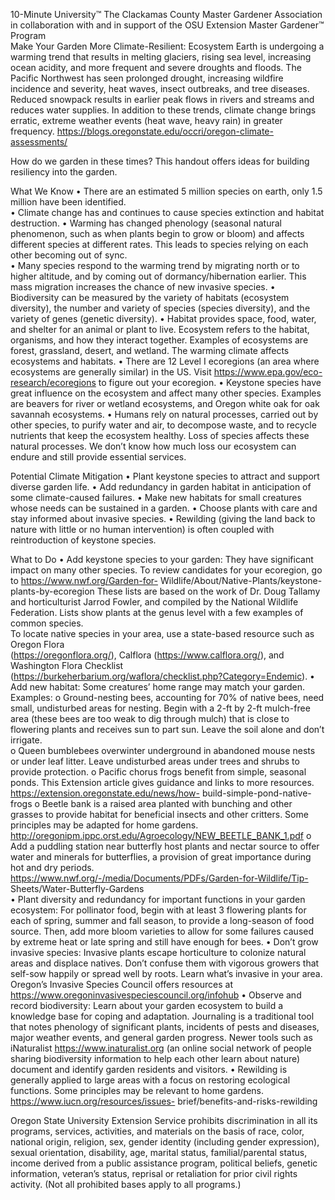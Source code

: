 

10-Minute University™ 
The Clackamas County Master Gardener Association in collaboration with and in support of 
the OSU Extension Master Gardener™ Program   
Make Your Garden More Climate-Resilient: Ecosystem 
Earth is undergoing a warming trend that results in melting glaciers, rising sea level, increasing ocean 
acidity, and more frequent and severe droughts and floods. The Pacific Northwest has seen prolonged 
drought, increasing wildfire incidence and severity, heat waves, insect outbreaks, and tree diseases. 
Reduced snowpack results in earlier peak flows in rivers and streams and reduces water supplies. In 
addition to these trends, climate change brings erratic, extreme weather events (heat wave, heavy 
rain) in greater frequency. https://blogs.oregonstate.edu/occri/oregon-climate-assessments/ 
 
How do we garden in these times? This handout offers ideas for building resiliency into the garden. 
 
What We Know 
• There are an estimated 5 million species on earth, only 1.5 million have been identified.  
• Climate change has and continues to cause species extinction and habitat destruction. 
• Warming has changed phenology (seasonal natural phenomenon, such as when plants begin 
to grow or bloom) and affects different species at different rates. This leads to species relying 
on each other becoming out of sync.  
• Many species respond to the warming trend by migrating north or to higher altitude, and by 
coming out of dormancy/hibernation earlier. This mass migration increases the chance of new 
invasive species. 
• Biodiversity can be measured by the variety of habitats (ecosystem diversity), the number and 
variety of species (species diversity), and the variety of genes (genetic diversity). 
• Habitat provides space, food, water, and shelter for an animal or plant to live. Ecosystem refers 
to the habitat, organisms, and how they interact together. Examples of ecosystems are forest, 
grassland, desert, and wetland. The warming climate affects ecosystems and habitats. 
• There are 12 Level I ecoregions (an area where ecosystems are generally similar) in the US. Visit 
https://www.epa.gov/eco-research/ecoregions to figure out your ecoregion. 
• Keystone species have great influence on the ecosystem and affect many other species. 
Examples are beavers for river or wetland ecosystems, and Oregon white oak for oak savannah 
ecosystems. 
• Humans rely on natural processes, carried out by other species, to purify water and air, to 
decompose waste, and to recycle nutrients that keep the ecosystem healthy. Loss of species 
affects these natural processes. We don’t know how much loss our ecosystem can endure and 
still provide essential services. 
 
Potential Climate Mitigation 
• Plant keystone species to attract and support diverse garden life. 
• Add redundancy in garden habitat in anticipation of some climate-caused failures. 
• Make new habitats for small creatures whose needs can be sustained in a garden. 
• Choose plants with care and stay informed about invasive species. 
• Rewilding (giving the land back to nature with little or no human intervention) is often coupled 
with reintroduction of keystone species. 
 
 

What to Do 
• Add keystone species to your garden: They have significant impact on many other species. To 
review candidates for your ecoregion, go to https://www.nwf.org/Garden-for-
Wildlife/About/Native-Plants/keystone-plants-by-ecoregion These lists are based on the work 
of Dr. Doug Tallamy and horticulturist Jarrod Fowler, and compiled by the National Wildlife 
Federation. Lists show plants at the genus level with a few examples of common species.  
To locate native species in your area, use a state-based resource such as Oregon Flora  
(https://oregonflora.org/), Calflora (https://www.calflora.org/), and Washington Flora 
Checklist (https://burkeherbarium.org/waflora/checklist.php?Category=Endemic). 
• Add new habitat: Some creatures’ home range may match your garden. Examples: 
o Ground-nesting bees, accounting for 70% of native bees, need small, undisturbed areas 
for nesting. Begin with a 2-ft by 2-ft mulch-free area (these bees are too weak to dig 
through mulch) that is close to flowering plants and receives sun to part sun. Leave the 
soil alone and don’t irrigate.  
o Queen bumblebees overwinter underground in abandoned mouse nests or under leaf 
litter. Leave undisturbed areas under trees and shrubs to provide protection. 
o Pacific chorus frogs benefit from simple, seasonal ponds. This Extension article gives 
guidance and links to more resources. https://extension.oregonstate.edu/news/how-
build-simple-pond-native-frogs 
o Beetle bank is a raised area planted with bunching and other grasses to provide habitat 
for beneficial insects and other critters. Some principles may be adapted for home gardens. 
http://oregonipm.ippc.orst.edu/Agroecology/NEW_BEETLE_BANK_1.pdf 
o Add a puddling station near butterfly host plants and nectar source to offer water and 
minerals for butterflies, a provision of great importance during hot and dry periods. 
https://www.nwf.org/-/media/Documents/PDFs/Garden-for-Wildlife/Tip-
Sheets/Water-Butterfly-Gardens  
• Plant diversity and redundancy for important functions in your garden ecosystem: For 
pollinator food, begin with at least 3 flowering plants for each of spring, summer and fall 
season, to provide a long-season of food source. Then, add more bloom varieties to allow for 
some failures caused by extreme heat or late spring and still have enough for bees. 
• Don’t grow invasive species: Invasive plants escape horticulture to colonize natural areas and 
displace natives. Don’t confuse them with vigorous growers that self-sow happily or spread 
well by roots. Learn what’s invasive in your area. Oregon’s Invasive Species Council offers 
resources at  https://www.oregoninvasivespeciescouncil.org/infohub 
• Observe and record biodiversity: Learn about your garden ecosystem to build a knowledge 
base for coping and adaptation. Journaling is a traditional tool that notes phenology of 
significant plants, incidents of pests and diseases, major weather events, and general garden 
progress. Newer tools such as iNaturalist https://www.inaturalist.org (an online social network 
of people sharing biodiversity information to help each other learn about nature) document 
and identify garden residents and visitors. 
• Rewilding is generally applied to large areas with a focus on restoring ecological functions. 
Some principles may be relevant to home gardens. https://www.iucn.org/resources/issues-
brief/benefits-and-risks-rewilding 
 
Oregon State University Extension Service prohibits discrimination in all its programs, services, activities, and materials on 
the basis of race, color, national origin, religion, sex, gender identity (including gender expression), sexual orientation, 
disability, age, marital status, familial/parental status, income derived from a public assistance program, political beliefs, 
genetic information, veteran’s status, reprisal or retaliation for prior civil rights activity. (Not all prohibited bases apply to 
all programs.) 